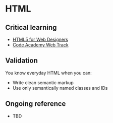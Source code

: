 HTML
=====

Critical learning
-----------------

* [HTML5 for Web Designers](http://www.abookapart.com/products/html5-for-web-designers)
* [Code Academy Web Track](http://www.codecademy.com/tracks/web)

Validation
----------

You know everyday HTML when you can:

* Write clean semantic markup
* Use only semantically named classes and IDs

Ongoing reference
-----------------

* TBD
